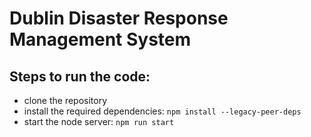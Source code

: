 # Dublin Disaster Response Management System 

## Steps to run the code:
- clone the repository
- install the required dependencies: `npm install --legacy-peer-deps`
- start the node server: `npm run start`
